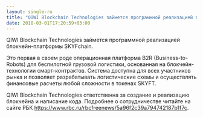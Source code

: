 ```yaml
---
layout: single-ru
title: "QIWI Blockchain Technologies займется программной реализацией блокчейн-платформы SKYFсhain"
date: 2018-03-01T17:20:59+03:00
---
```


QIWI Blockchain Technologies займется программной реализацией блокчейн-платформы SKYFсhain.

Это первая в своем роде операционная платформа B2R (Business-to-Robots) для беспилотной грузовой логистики, основанная на блокчейн-технологии смарт-контрактов. Система доступна для всех участников рынка и позволяет разрабатывать логистические схемы и осуществлять финансовые расчеты любой сложности в токенах SKYFT. 

QIWI Blockchain Technologies ответственна за создание и реализацию блокчейна и написание кода. Подробнее о сотрудничестве читайте на сайте РБК https://www.rbc.ru/rbcfreenews/5a96f2c39a794742187b1f7c.